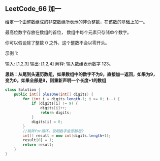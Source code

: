 ## LeetCode_66 加一

给定一个由整数组成的非空数组所表示的非负整数，在该数的基础上加一。

最高位数字存放在数组的首位， 数组中每个元素只存储单个数字。

你可以假设除了整数 0 之外，这个整数不会以零开头。

示例 1:

输入: [1,2,3]
输出: [1,2,4]
解释: 输入数组表示数字 123。

**思路：从尾到头遍历数组，如果数组中的数字不为9，直接加一返回，如果为9，变为0。如果全部是9，则重新声明一个长度+1的数组**

```java
class Solution {
    public int[] plusOne(int[] digits) {
        for (int i = digits.length-1; i >= 0; i--) {
            if (digits[i] != 9) {
                digits[i]++;
                return digits;
            }
            digits[i] = 0;
        }
        //跳转for循环，说明数字全部都是9
        int[] result = new int[digits.length+1];
        result[0] = 1;
        return result;
    }
}
```

